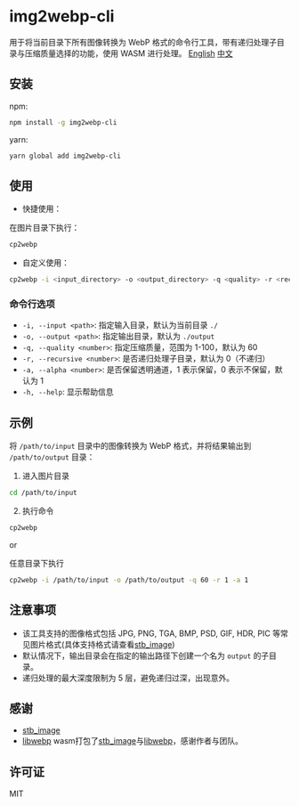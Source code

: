 # img2webp-cli

用于将当前目录下所有图像转换为 WebP 格式的命令行工具，带有递归处理子目录与压缩质量选择的功能，使用 WASM 进行处理。
[English](./readme_en.md)
[中文](./readme.md)

## 安装

npm:
```bash
npm install -g img2webp-cli
```

yarn:
```bash
yarn global add img2webp-cli
```

## 使用

* 快捷使用：

在图片目录下执行：

```bash
cp2webp
```

* 自定义使用：

```bash
cp2webp -i <input_directory> -o <output_directory> -q <quality> -r <recursive> -a <alpha>
```

### 命令行选项

- `-i, --input <path>`: 指定输入目录，默认为当前目录 `./`
- `-o, --output <path>`: 指定输出目录，默认为 `./output`
- `-q, --quality <number>`: 指定压缩质量，范围为 1-100，默认为 60
- `-r, --recursive <number>`: 是否递归处理子目录，默认为 0（不递归）
- `-a, --alpha <number>`: 是否保留透明通道，1 表示保留，0 表示不保留，默认为 1
- `-h, --help`: 显示帮助信息

## 示例

将 `/path/to/input` 目录中的图像转换为 WebP 格式，并将结果输出到 `/path/to/output` 目录：
1. 进入图片目录
```bash
cd /path/to/input
```
2. 执行命令
```bash
cp2webp
```
or

任意目录下执行
```bash
cp2webp -i /path/to/input -o /path/to/output -q 60 -r 1 -a 1
```

## 注意事项

- 该工具支持的图像格式包括 JPG, PNG, TGA, BMP, PSD, GIF, HDR, PIC 等常见图片格式(具体支持格式请查看[stb_image](https://github.com/nothings/stb))
- 默认情况下，输出目录会在指定的输出路径下创建一个名为 `output` 的子目录。
- 递归处理的最大深度限制为 5 层，避免递归过深，出现意外。

## 感谢

- [stb_image](https://github.com/nothings/stb)
- [libwebp](https://chromium.googlesource.com/webm/libwebp)
wasm打包了[stb_image](https://github.com/nothings/stb)与[libwebp](https://chromium.googlesource.com/webm/libwebp)，感谢作者与团队。

## 许可证

MIT